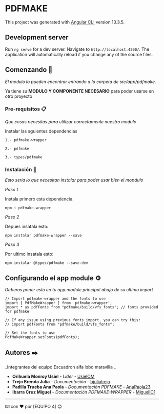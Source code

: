 # PDFMAKE

This project was generated with [Angular CLI](https://github.com/angular/angular-cli) version 13.3.5.

## Development server

Run `ng serve` for a dev server. Navigate to `http://localhost:4200/`. The application will automatically reload if you change any of the source files.

## Comenzando 🚀

_El modulo lo pueden encontrar entrando a la carpeta de src/app/pdfmake._

Ya tiene su  **MODULO Y COMPONENTE NECESARIO** para poder usarse en otro proyecto


### Pre-requisitos 📋

_Que cosas necesitas para utilizar correctamente nuestro modulo_

Instalar las sguientes dependencias 
```
1.- pdfmake-wrapper

2.- pdfmake

3.- types/pdfmake
```

### Instalación 🔧

_Esto seria lo que necesitan instalar para poder usar bien el mopdulo_

_Paso 1_

Instala primero esta dependencia:
```
npm i pdfmake-wrapper
```

_Paso 2_

Depues insatala esto:
```
npm instalar pdfmake-wrapper --save
```
_Paso 3_

Por ultimo insatala esto:
```
npm instalar @types/pdfmake --save-dev
```

## Configurando el app module  ⚙️

_Deberas poner esto en tu app.module principal abajo de su ultimo import_

```
// Import pdfmake-wrapper and the fonts to use
import { PdfMakeWrapper } from 'pdfmake-wrapper';
import * as pdfFonts from "pdfmake/build/vfs_fonts"; // fonts provided for pdfmake

// If any issue using previous fonts import. you can try this:
// import pdfFonts from "pdfmake/build/vfs_fonts";

// Set the fonts to use
PdfMakeWrapper.setFonts(pdfFonts);

```

## Autores ✒️

_Integrantes del equipo Escuadron alfa lobo maravilla _

* **Orihuela Monroy Usiel** - *Lider* - [UsielOM](https://github.com/UsielOM)
* **Trejo Brenda Julia** - *Documentación* - [bjuliatrejo](https://github.com/bjuliatrejo)
* **Padilla Trueba Ana Paola** - *Documentación PDFMAKE* - [AnaPaola23](https://github.com/AnaPaola23)
* **Ibarra Cruz Miguel** - *Documentación PDFMAKE-WRAPPER* - [MiguelIC1](https://github.com/MiguelIC1)


---
⌨️ con ❤️ por [EQUIPO 4] 😊
